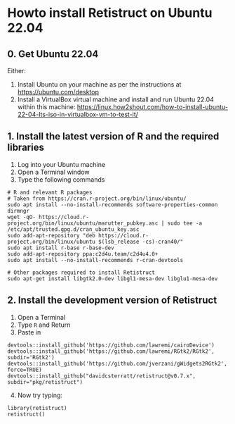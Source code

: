 # Howto install Retistruct on Ubuntu 22.04

## 0. Get Ubuntu 22.04

Either:
1. Install Ubuntu on your machine as per the instructions at
   https://ubuntu.com/desktop
2. Install a VirtualBox virtual machine and install and run Ubuntu
   22.04 within this machine:
   https://linux.how2shout.com/how-to-install-ubuntu-22-04-lts-iso-in-virtualbox-vm-to-test-it/

## 1. Install the latest version of R and the required libraries

1. Log into your Ubuntu machine
2. Open a Terminal window
3. Type the following commands

```
# R and relevant R packages
# Taken from https://cran.r-project.org/bin/linux/ubuntu/
sudo apt install --no-install-recommends software-properties-common dirmngr
wget -qO- https://cloud.r-project.org/bin/linux/ubuntu/marutter_pubkey.asc | sudo tee -a /etc/apt/trusted.gpg.d/cran_ubuntu_key.asc
sudo add-apt-repository "deb https://cloud.r-project.org/bin/linux/ubuntu $(lsb_release -cs)-cran40/"
sudo apt install r-base r-base-dev
sudo add-apt-repository ppa:c2d4u.team/c2d4u4.0+
sudo apt install --no-install-recommends r-cran-devtools

# Other packages required to install Retistruct
sudo apt-get install libgtk2.0-dev libgl1-mesa-dev libglu1-mesa-dev
```

## 2. Install the development version of Retistruct

1. Open a Terminal
2. Type `R` and Return
3. Paste in
```
devtools::install_github('https://github.com/lawremi/cairoDevice')
devtools::install_github('https://github.com/lawremi/RGtk2/RGtk2', subdir='RGtk2')
devtools::install_github('https://github.com/jverzani/gWidgets2RGtk2', force=TRUE)
devtools::install_github("davidcsterratt/retistruct@v0.7.x", subdir="pkg/retistruct")
```
4. Now try typing:
```
library(retistruct)
retistruct()
```
